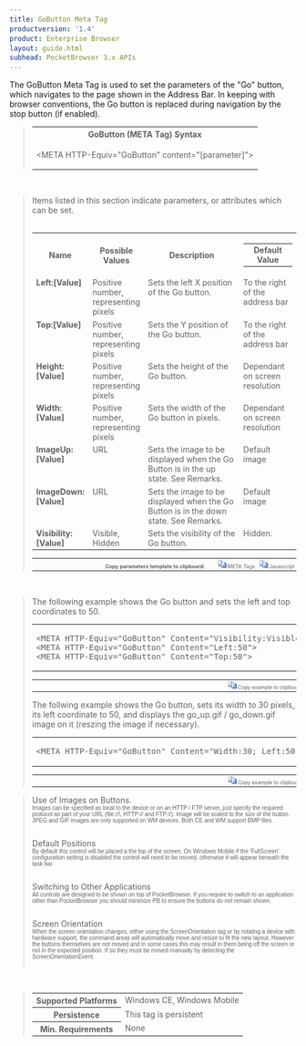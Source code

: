 ```yaml
---
title: GoButton Meta Tag
productversion: '1.4'
product: Enterprise Browser
layout: guide.html
subhead: PocketBrowser 3.x APIs
---
```


The GoButton Meta Tag is used to set the parameters of the "Go" button, which navigates to the page shown in the Address Bar. In keeping with browser conventions, the Go button is replaced during navigation by the stop button (if enabled).

<div id="SyntaxSpan" style="display:block">
<blockquote>
<table class="clsSyntax" cellspacing="1" cellpadding="3" width="95%">
<tr>
<th class="clsSyntaxHeadings">GoButton (META Tag) Syntax
</th>
</tr>
<tr>
<td class="clsSyntaxCells">
<p>&lt;META HTTP-Equiv="GoButton" content="[parameter]"&gt;</p>
</td>
</tr>
</table>
</blockquote><br></div>
<div id="ParametersWSpan" style="display:block">
<blockquote>
Items listed in this section indicate parameters, or attributes which can be set.
<BR><BR><table class="clsSyntax" cellspacing="1" cellpadding="3" width="95%">
<col width="20%">
<col width="20%">
<col width="38%">
<col width="22%">
<tr>
<th class="clsSyntaxHeadings">Name</th>
<th class="clsSyntaxHeadings">Possible Values</th>
<th class="clsSyntaxHeadings">Description</th>
<th class="clsSyntaxHeadings">
<table cellspacing="0" cellpadding="0">
<tr>
<td width="85%" class="clsSyntaxHeadings" style="border-bottom-style: none;">Default Value</td>
</tr>
</table>
</th>
</tr>
<tr>
<td valign="top" class="clsSyntaxCells"><b>Left:[Value]
				</b></td>
<td valign="top" class="clsSyntaxCells">Positive number, representing pixels</td>
<td valign="top" class="clsSyntaxCells">Sets the left X position of the Go button.</td>
<td valign="top" class="clsSyntaxCells">To the right of the address bar</td>
</tr>
<tr>
<td valign="top" class="clsSyntaxCells"><b>Top:[Value]
				</b></td>
<td valign="top" class="clsSyntaxCells">Positive number, representing pixels</td>
<td valign="top" class="clsSyntaxCells">Sets the Y position of the Go button.</td>
<td valign="top" class="clsSyntaxCells">To the right of the address bar</td>
</tr>
<tr>
<td valign="top" class="clsSyntaxCells"><b>Height:[Value]
				</b></td>
<td valign="top" class="clsSyntaxCells">Positive number, representing pixels</td>
<td valign="top" class="clsSyntaxCells">Sets the height of the Go button.</td>
<td valign="top" class="clsSyntaxCells">Dependant on screen resolution</td>
</tr>
<tr>
<td valign="top" class="clsSyntaxCells"><b>Width:[Value]
				</b></td>
<td valign="top" class="clsSyntaxCells">Positive number, representing pixels</td>
<td valign="top" class="clsSyntaxCells">Sets the width of the Go button in pixels.</td>
<td valign="top" class="clsSyntaxCells">Dependant on screen resolution</td>
</tr>
<tr>
<td valign="top" class="clsSyntaxCells"><b>ImageUp:[Value]
				</b></td>
<td valign="top" class="clsSyntaxCells">URL</td>
<td valign="top" class="clsSyntaxCells">Sets the image to be displayed when the Go Button is in the up state. See Remarks.</td>
<td valign="top" class="clsSyntaxCells">Default image</td>
</tr>
<tr>
<td valign="top" class="clsSyntaxCells"><b>ImageDown:[Value]
				</b></td>
<td valign="top" class="clsSyntaxCells">URL</td>
<td valign="top" class="clsSyntaxCells">Sets the image to be displayed when the Go Button is in the down state. See Remarks.</td>
<td valign="top" class="clsSyntaxCells">Default image</td>
</tr>
<tr>
<td valign="top" class="clsSyntaxCells"><b>Visibility:[Value]
				</b></td>
<td valign="top" class="clsSyntaxCells">Visible, Hidden</td>
<td valign="top" class="clsSyntaxCells">Sets the visibility of the Go button.</td>
<td valign="top" class="clsSyntaxCells">Hidden.</td>
</tr>
</table>
<table cellspacing="1" cellpadding="3" width="95%">
<col width="78%">
<col width="8%">
<col width="1%">
<col width="5%">
<col width="1%">
<col width="5%">
<col width="2%">
<tr align="right">
<td></td>
<td valign="bottom" style="border-bottom-style: none;font-weight:normal;font-size:xx-small;"><nobr><b>Copy parameters template to clipboard:</b></nobr></td>
<td></td>
<td valign="bottom" style="border-bottom-style: none;font-weight:normal;font-size:xx-small;"><nobr><img id="imgCopyDefaultsW" alt="Copy META Tag template to clipboard" onclick="CopyTemplate('txtMETATemplateW')" onmouseover="this.style.cursor='hand'" src="../Resources/CopyDefaults.gif">
META Tags
</nobr></td>
<td></td>
<td valign="middle" style="border-bottom-style: none;font-weight:normal;font-size:xx-small;"><nobr><img id="imgCopyDefaultsW" alt="Copy Javascript template to clipboard" onclick="CopyTemplate('txtJavascriptTemplateW')" onmouseover="this.style.cursor='hand'" src="../Resources/CopyDefaults.gif">
Javascript
</nobr></td>
<td></td>
</tr>
</table>
<div style="display:none"><textarea id="txtMETATemplateW">&lt;!-- 
The GoButton META Tag is an action tag used to set the parameters of the GoButton. When clicked, the Go button shall navigate to the page shown in the Address Bar. The Go button will not be visible when the browser is navigating as it is replaced by the stop button (if visible), in line with all major browsers.
--&gt;

&lt;!-- &lt;META HTTP-Equiv="GoButton" Content="Left:[Value]"&gt; --&gt;      &lt;!-- Sets the left X position of the Go button. --&gt;
&lt;!-- &lt;META HTTP-Equiv="GoButton" Content="Top:[Value]"&gt; --&gt;      &lt;!-- Sets the Y position of the Go button. --&gt;
&lt;!-- &lt;META HTTP-Equiv="GoButton" Content="Height:[Value]"&gt; --&gt;      &lt;!-- Sets the height of the Go button. --&gt;
&lt;!-- &lt;META HTTP-Equiv="GoButton" Content="Width:[Value]"&gt; --&gt;      &lt;!-- Sets the width of the Go button in pixels. --&gt;
&lt;!-- &lt;META HTTP-Equiv="GoButton" Content="ImageUp:[Value]"&gt; --&gt;      &lt;!-- Sets the image to be displayed when the Go Button is in the up state. See Remarks. --&gt;
&lt;!-- &lt;META HTTP-Equiv="GoButton" Content="ImageDown:[Value]"&gt; --&gt;      &lt;!-- Sets the image to be displayed when the Go Button is in the down state. See Remarks. --&gt;
&lt;!-- &lt;META HTTP-Equiv="GoButton" Content="Visibility:[Value]"&gt; --&gt;      &lt;!-- Sets the visibility of the Go button. --&gt;</textarea></div>
<div style="display:none"><textarea id="txtJavascriptTemplateW">&lt;script&gt;
/*
The GoButton META Tag is an action tag used to set the parameters of the GoButton. When clicked, the Go button shall navigate to the page shown in the Address Bar. The Go button will not be visible when the browser is navigating as it is replaced by the stop button (if visible), in line with all major browsers.
*/

function doGoButtonInit()
{
var objGeneric = new ActiveXObject("PocketBrowser.Generic");

//objGeneric.InvokeMETAFunction('GoButton', 'Left:[Value]');      /* Sets the left X position of the Go button. */
//objGeneric.InvokeMETAFunction('GoButton', 'Top:[Value]');      /* Sets the Y position of the Go button. */
//objGeneric.InvokeMETAFunction('GoButton', 'Height:[Value]');      /* Sets the height of the Go button. */
//objGeneric.InvokeMETAFunction('GoButton', 'Width:[Value]');      /* Sets the width of the Go button in pixels. */
//objGeneric.InvokeMETAFunction('GoButton', 'ImageUp:[Value]');      /* Sets the image to be displayed when the Go Button is in the up state. See Remarks. */
//objGeneric.InvokeMETAFunction('GoButton', 'ImageDown:[Value]');      /* Sets the image to be displayed when the Go Button is in the down state. See Remarks. */
//objGeneric.InvokeMETAFunction('GoButton', 'Visibility:[Value]');      /* Sets the visibility of the Go button. */

}
&lt;/script&gt;</textarea></div>
</blockquote><br></div>

<div id="ExamplesSpan" style="display:block">
<blockquote>
<p>The following example shows the Go button and sets the left and top coordinates to 50.</p>
<table class="clsSyntax" cellspacing="1" cellpadding="3" width="95%">
<tr>
<td>
<pre class="clsSyntaxCells">
&lt;META HTTP-Equiv="GoButton" Content="Visibility:Visible"&gt;
&lt;META HTTP-Equiv="GoButton" Content="Left:50"&gt;
&lt;META HTTP-Equiv="GoButton" Content="Top:50"&gt;
</pre>
</td>
</tr>
</table>
<table cellspacing="1" cellpadding="3" width="95%">
<col width="85%">
<col width="15%">
<tr align="right">
<td></td>
<td valign="bottom" style="border-bottom-style: none;font-weight:normal;font-size:xx-small;"><nobr><img id="imgCopyDefaults" alt="Copy example to clipboard" onmouseover="this.style.cursor='hand'" src="../Resources/CopyDefaults.gif" onclick="CopyTemplate('ID0EJD');">
Copy example to clipboard
</nobr></td>
</tr>
</table>
<div id="Examples" style="display:none"><textarea id="ID0EJD">&lt;!-- 
The following example shows the Go button and sets the left and top coordinates to 50.
--&gt;

&lt;META HTTP-Equiv="GoButton" Content="Visibility:Visible"&gt;
&lt;META HTTP-Equiv="GoButton" Content="Left:50"&gt;
&lt;META HTTP-Equiv="GoButton" Content="Top:50"&gt;
</textarea></div>
<p>The follwing example shows the Go button, sets its width to 30 pixels, its left coordinate 
         to 50, and displays the go_up.gif / go_down.gif image on it (reszing the image if 
         necessary).</p>
<table class="clsSyntax" cellspacing="1" cellpadding="3" width="95%">
<tr>
<td>
<pre class="clsSyntaxCells">
&lt;META HTTP-Equiv="GoButton" Content="Width:30; Left:50; ImageUp:url('http://myaddress/go_up.gif'); ImageDown:url('http://myaddress/go_down.gif'); Visibility:Visible"&gt;
</pre>
</td>
</tr>
</table>
<table cellspacing="1" cellpadding="3" width="95%">
<col width="85%">
<col width="15%">
<tr align="right">
<td></td>
<td valign="bottom" style="border-bottom-style: none;font-weight:normal;font-size:xx-small;"><nobr><img id="imgCopyDefaults" alt="Copy example to clipboard" onmouseover="this.style.cursor='hand'" src="../Resources/CopyDefaults.gif" onclick="CopyTemplate('ID0EQD');">
Copy example to clipboard
</nobr></td>
</tr>
</table>
<div id="Examples" style="display:none"><textarea id="ID0EQD">&lt;!-- 
The follwing example shows the Go button, sets its width to 30 pixels, its left coordinate 
         to 50, and displays the go_up.gif / go_down.gif image on it (reszing the image if 
         necessary).
--&gt;

&lt;META HTTP-Equiv="GoButton" Content="Width:30; Left:50; ImageUp:url('http://myaddress/go_up.gif'); ImageDown:url('http://myaddress/go_down.gif'); Visibility:Visible"&gt;
</textarea></div>
</blockquote>
</div>
<div id="RemarksSpan" style="display:block">
<blockquote>
<DIV class="clsRef">Use of Images on Buttons.</DIV>
<DIV style="font-family:verdana,arial,helvetica;font-size:x-small;">Images can be specified as local to the device or on an HTTP / FTP server, just specify the required protocol as part of your URL (file://\, HTTP:// and FTP://).  Image will be scaled to the size of the button.  JPEG and GIF images are only supported on WM devices.  Both CE and WM support BMP files.</DIV>
<pre style="font-family:courier;font-size:small;"></pre>
<DIV class="clsRef">Default Positions</DIV>
<DIV style="font-family:verdana,arial,helvetica;font-size:x-small;">By default this control will be placed a the top of the screen.  On Windows Mobile if the 'FullScreen' configuration setting is disabled the control will need to be moved, otherwise it will appear beneath the task bar.</DIV>
<pre style="font-family:courier;font-size:small;"></pre>
<DIV class="clsRef">Switching to Other Applications</DIV>
<DIV style="font-family:verdana,arial,helvetica;font-size:x-small;">All controls are designed to be shown on top of PocketBrowser.  If you require to switch to an application other than PocketBrowser you should minimize PB to ensure the buttons do not remain shown.</DIV>
<pre style="font-family:courier;font-size:small;"></pre>
<DIV class="clsRef">Screen Orientation</DIV>
<DIV style="font-family:verdana,arial,helvetica;font-size:x-small;">When the screen orientation changes, either using the ScreenOrientation tag or by rotating a device with hardware support, the command areas will automatically move and resize to fit the new layout. However the buttons themselves are not moved and in some cases this may result in them being off the screen or not in the expected position. If so they must be moved manually by detecting the ScreenOrientationEvent.</DIV>
<pre style="font-family:courier;font-size:small;"></pre>
</blockquote><br></div>
<div id="InfoSpan" style="display:block">
<blockquote>
<table>
<tr>
<th>Supported Platforms</th>
<td>Windows CE, Windows Mobile</td>
</tr>
<tr>
<th>Persistence</th>
<td>This tag is persistent</td>
</tr>
<tr>
<th>Min. Requirements</th>
<td>None</td>
</tr>
</table>
</blockquote><br></div>
<div id="DefaultParamsSpan" style="display:none">
<pre><textarea id="DefaultParameters"></textarea></pre>
</div>
